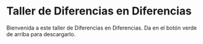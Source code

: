 # Taller de Diferencias en Diferencias

Bienvenida a este taller de Diferencias en Diferencias. Da en el botón verde de arriba para descargarlo.
